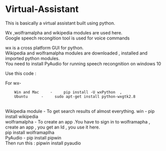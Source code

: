 # Virtual-Assistant
This is basically a virtual assistant built using python.
   
Wx ,wolframalpha and wikipedia modules are used here.<br>
Google speech recongition tool is used for voice commands
   

wx is a cross platform GUI for python.<br>
Wikipedia and wolframalpha modules are downloaded , installed and imported python modules.<br>
You need to install PyAudio for running speech recongnition on windows 10

Use this code :<br>

For wx-

        Win and Mac     -     pip install -U wxPython  ,
        Ubuntu      -     sudo apt-get install python-wxgtk2.8
<br>  
Wikipedia module - To get search results of almost everything.
         win     -      pip install wikipedia
<br>  
wolframalpha - To create an app .You have to sign in to wolframapha , create an app , you get an Id , you use it here.<br>
               pip install wolframaplha
<br>
PyAudio -  pip install pipwin <br>
           Then run this : pipwin install pyaudio
      
